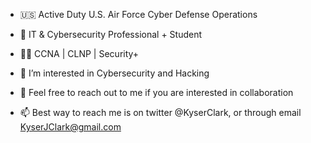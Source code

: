 - 🇺🇸 Active Duty U.S. Air Force Cyber Defense Operations
- 💼 IT & Cybersecurity Professional + Student
- 👨‍🎓 CCNA | CLNP | Security+

- 👀 I’m interested in Cybersecurity and Hacking
- 💞️ Feel free to reach out to me if you are interested in collaboration
- 📫 Best way to reach me is on twitter @KyserClark, or through email KyserJClark@gmail.com

<!---
KyserClark/KyserClark is a ✨ special ✨ repository because its `README.md` (this file) appears on your GitHub profile.
You can click the Preview link to take a look at your changes.
--->
